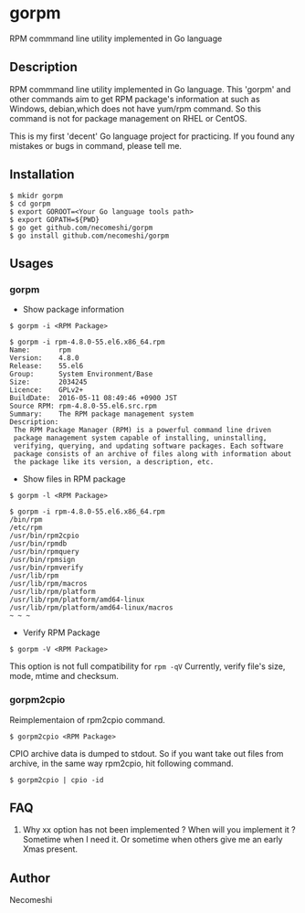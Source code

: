 gorpm
===

RPM commmand line utility implemented in Go language

## Description
RPM commmand line utility implemented in Go language.
This 'gorpm' and other commands aim to get RPM package's 
information at such as Windows, debian,which does not have yum/rpm command. 
So this command is not for package management on RHEL or CentOS.

This is my first 'decent' Go language project for practicing.
If you found any mistakes or bugs in command, please tell me.

## Installation

```
$ mkidr gorpm
$ cd gorpm
$ export GOROOT=<Your Go language tools path>
$ export GOPATH=${PWD}
$ go get github.com/necomeshi/gorpm
$ go install github.com/necomeshi/gorpm
```

## Usages

### gorpm

* Show package information

``` 
$ gorpm -i <RPM Package>
```

```
$ gorpm -i rpm-4.8.0-55.el6.x86_64.rpm
Name:       rpm
Version:    4.8.0
Release:    55.el6
Group:      System Environment/Base
Size:       2034245
Licence:    GPLv2+
BuildDate:  2016-05-11 08:49:46 +0900 JST
Source RPM: rpm-4.8.0-55.el6.src.rpm
Summary:    The RPM package management system
Description:
 The RPM Package Manager (RPM) is a powerful command line driven
 package management system capable of installing, uninstalling,
 verifying, querying, and updating software packages. Each software
 package consists of an archive of files along with information about
 the package like its version, a description, etc.
```

* Show files in RPM package

``` 
$ gorpm -l <RPM Package>
```

```
$ gorpm -i rpm-4.8.0-55.el6.x86_64.rpm
/bin/rpm
/etc/rpm
/usr/bin/rpm2cpio
/usr/bin/rpmdb
/usr/bin/rpmquery
/usr/bin/rpmsign
/usr/bin/rpmverify
/usr/lib/rpm
/usr/lib/rpm/macros
/usr/lib/rpm/platform
/usr/lib/rpm/platform/amd64-linux
/usr/lib/rpm/platform/amd64-linux/macros
~ ~ ~
```

* Verify RPM Package

``` 
$ gorpm -V <RPM Package>
```

This option is not full compatibility for `rpm -qV`
Currently, verify file's size, mode, mtime and checksum.


### gorpm2cpio
Reimplementaion of rpm2cpio command.

``` 
$ gorpm2cpio <RPM Package>
```

CPIO archive data is dumped to stdout.
So if you want take out files from archive, in the same way rpm2cpio,
hit following command.

```
$ gorpm2cpio | cpio -id
```

## FAQ
1. Why xx option has not been implemented ? When will you implement it ?
 Sometime when I need it. Or sometime when others give me an early Xmas present.


## Author
Necomeshi
